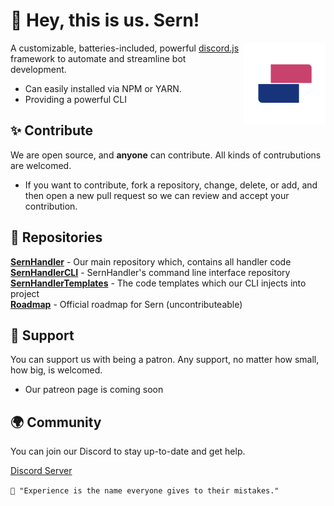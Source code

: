 # 👋 Hey, this is us. Sern!

<img src="https://github.com/sern-handler/.github/blob/main/SernHandler%20(Rounded).png" alt="Banner" width="130" align="right">

A customizable, batteries-included, powerful [discord.js](https://discord.js.org) framework to automate and streamline bot development.

* Can easily installed via NPM or YARN.
* Providing a powerful CLI

## ✨ Contribute
We are open source, and **anyone** can contribute. All kinds of contrubutions are welcomed.

- If you want to contribute, fork a repository, change, delete, or add, and then open a new pull request so we can review and accept your contribution. 

## 📕 Repositories
**[SernHandler](https://github.com/sern-handler/handler)** - Our main repository which, contains all handler code <br>
**[SernHandlerCLI](https://github.com/sern-handler/cli)** - SernHandler's command line interface repository <br>
**[SernHandlerTemplates](https://github.com/sern-handler/templates)** - The code templates which our CLI injects into project <br>
**[Roadmap](https://github.com/sern-handler/roadmap)** - Official roadmap for Sern (uncontributeable) <br>

## 💖 Support
You can support us with being a patron. Any support, no matter how small, how big, is welcomed.

* Our patreon page is coming soon

## 🌍 Community
You can join our Discord to stay up-to-date and get help.

[Discord Server](https://discord.com/invite/mmyCTnYtbF)

`💭 "Experience is the name everyone gives to their mistakes."`

